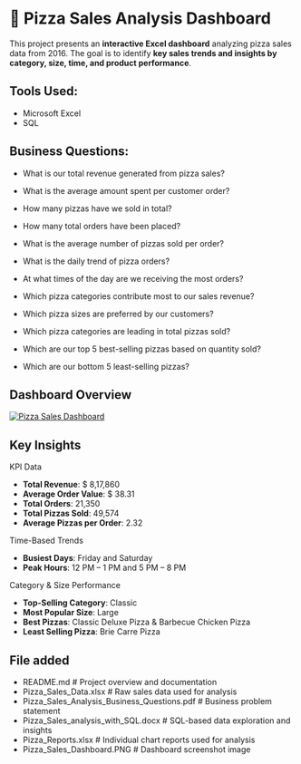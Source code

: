 # 🍕 Pizza Sales Analysis Dashboard
This project presents an **interactive Excel dashboard** analyzing pizza sales data from 2016. The goal is to identify **key sales trends and insights by category, size, time, and product performance**.

## Tools Used: 
- Microsoft Excel
- SQL

## Business Questions:

- What is our total revenue generated from pizza sales?

- What is the average amount spent per customer order?

- How many pizzas have we sold in total?

- How many total orders have been placed?

- What is the average number of pizzas sold per order?

- What is the daily trend of pizza orders?

- At what times of the day are we receiving the most orders?

- Which pizza categories contribute most to our sales revenue?

- Which pizza sizes are preferred by our customers?

- Which pizza categories are leading in total pizzas sold?
  
- Which are our top 5 best-selling pizzas based on quantity sold?

- Which are our bottom 5 least-selling pizzas?

## Dashboard Overview

[![Pizza Sales Dashboard](images/dashboard.png)](https://github.com/rajendranpavithra/Pizza-Sales-Analysis-Dashboard/blob/main/Pizza_Sales_Dashboard.PNG)

##  Key Insights
KPI Data
- **Total Revenue**: $ 8,17,860 
- **Average Order Value**: $ 38.31  
- **Total Orders**: 21,350  
- **Total Pizzas Sold**: 49,574  
- **Average Pizzas per Order**: 2.32

Time-Based Trends
- **Busiest Days**: Friday and Saturday
- **Peak Hours**: 12 PM – 1 PM and 5 PM – 8 PM

Category & Size Performance
- **Top-Selling Category**: Classic  
- **Most Popular Size**: Large  
- **Best Pizzas**: Classic Deluxe Pizza & Barbecue Chicken Pizza  
- **Least Selling Pizza**: Brie Carre Pizza

## File added
- README.md # Project overview and documentation 
- Pizza_Sales_Data.xlsx # Raw sales data used for analysis
- Pizza_Sales_Analysis_Business_Questions.pdf # Business problem statement
- Pizza_Sales_analysis_with_SQL.docx # SQL-based data exploration and insights
- Pizza_Reports.xlsx # Individual chart reports used for analysis
- Pizza_Sales_Dashboard.PNG # Dashboard screenshot image






